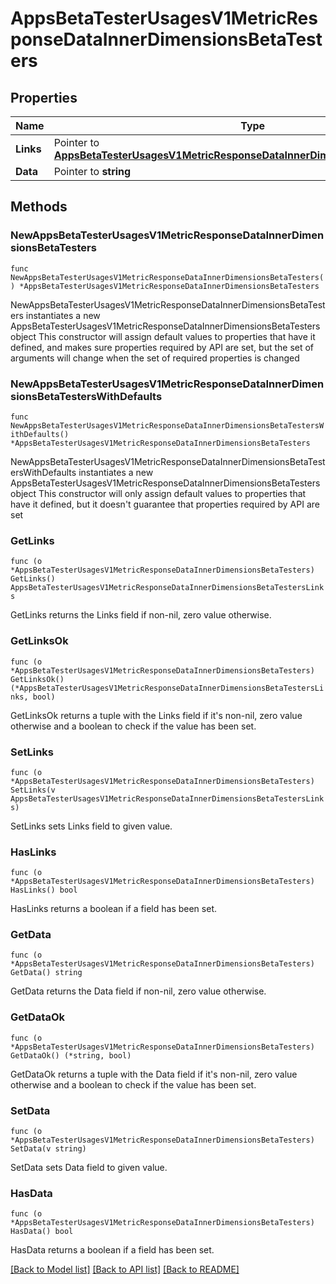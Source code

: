# AppsBetaTesterUsagesV1MetricResponseDataInnerDimensionsBetaTesters

## Properties

Name | Type | Description | Notes
------------ | ------------- | ------------- | -------------
**Links** | Pointer to [**AppsBetaTesterUsagesV1MetricResponseDataInnerDimensionsBetaTestersLinks**](AppsBetaTesterUsagesV1MetricResponseDataInnerDimensionsBetaTestersLinks.md) |  | [optional] 
**Data** | Pointer to **string** |  | [optional] 

## Methods

### NewAppsBetaTesterUsagesV1MetricResponseDataInnerDimensionsBetaTesters

`func NewAppsBetaTesterUsagesV1MetricResponseDataInnerDimensionsBetaTesters() *AppsBetaTesterUsagesV1MetricResponseDataInnerDimensionsBetaTesters`

NewAppsBetaTesterUsagesV1MetricResponseDataInnerDimensionsBetaTesters instantiates a new AppsBetaTesterUsagesV1MetricResponseDataInnerDimensionsBetaTesters object
This constructor will assign default values to properties that have it defined,
and makes sure properties required by API are set, but the set of arguments
will change when the set of required properties is changed

### NewAppsBetaTesterUsagesV1MetricResponseDataInnerDimensionsBetaTestersWithDefaults

`func NewAppsBetaTesterUsagesV1MetricResponseDataInnerDimensionsBetaTestersWithDefaults() *AppsBetaTesterUsagesV1MetricResponseDataInnerDimensionsBetaTesters`

NewAppsBetaTesterUsagesV1MetricResponseDataInnerDimensionsBetaTestersWithDefaults instantiates a new AppsBetaTesterUsagesV1MetricResponseDataInnerDimensionsBetaTesters object
This constructor will only assign default values to properties that have it defined,
but it doesn't guarantee that properties required by API are set

### GetLinks

`func (o *AppsBetaTesterUsagesV1MetricResponseDataInnerDimensionsBetaTesters) GetLinks() AppsBetaTesterUsagesV1MetricResponseDataInnerDimensionsBetaTestersLinks`

GetLinks returns the Links field if non-nil, zero value otherwise.

### GetLinksOk

`func (o *AppsBetaTesterUsagesV1MetricResponseDataInnerDimensionsBetaTesters) GetLinksOk() (*AppsBetaTesterUsagesV1MetricResponseDataInnerDimensionsBetaTestersLinks, bool)`

GetLinksOk returns a tuple with the Links field if it's non-nil, zero value otherwise
and a boolean to check if the value has been set.

### SetLinks

`func (o *AppsBetaTesterUsagesV1MetricResponseDataInnerDimensionsBetaTesters) SetLinks(v AppsBetaTesterUsagesV1MetricResponseDataInnerDimensionsBetaTestersLinks)`

SetLinks sets Links field to given value.

### HasLinks

`func (o *AppsBetaTesterUsagesV1MetricResponseDataInnerDimensionsBetaTesters) HasLinks() bool`

HasLinks returns a boolean if a field has been set.

### GetData

`func (o *AppsBetaTesterUsagesV1MetricResponseDataInnerDimensionsBetaTesters) GetData() string`

GetData returns the Data field if non-nil, zero value otherwise.

### GetDataOk

`func (o *AppsBetaTesterUsagesV1MetricResponseDataInnerDimensionsBetaTesters) GetDataOk() (*string, bool)`

GetDataOk returns a tuple with the Data field if it's non-nil, zero value otherwise
and a boolean to check if the value has been set.

### SetData

`func (o *AppsBetaTesterUsagesV1MetricResponseDataInnerDimensionsBetaTesters) SetData(v string)`

SetData sets Data field to given value.

### HasData

`func (o *AppsBetaTesterUsagesV1MetricResponseDataInnerDimensionsBetaTesters) HasData() bool`

HasData returns a boolean if a field has been set.


[[Back to Model list]](../README.md#documentation-for-models) [[Back to API list]](../README.md#documentation-for-api-endpoints) [[Back to README]](../README.md)


